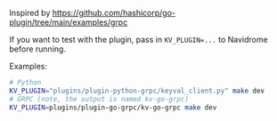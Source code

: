 Inspired by https://github.com/hashicorp/go-plugin/tree/main/examples/grpc

If you want to test with the plugin, pass in `KV_PLUGIN=...` to Navidrome before running.

Examples:

```bash
# Python
KV_PLUGIN="plugins/plugin-python-grpc/keyval_client.py" make dev
# GRPC (note, the output is named kv-go-grpc)
KV_PLUGIN=plugins/plugin-go-grpc/kv-go-grpc make dev
```
